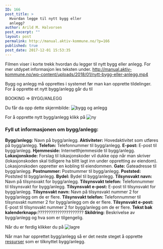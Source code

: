 ```yaml
---
ID: 166
post_title: >
  Hvordan legge til nytt bygg eller
  anlegg?
author: Arild M. Halvorsen
post_excerpt: ""
layout: post
permalink: http://manual.aktiv-kommune.no/?p=166
published: true
post_date: 2017-12-01 15:53:35
---
```

Filmen viser i korte trekk hvordan du legger til nytt bygg eller anlegg. For mer utdypet informasjon les teksten under.
http://manual.aktiv-kommune.no/wp-content/uploads/2018/01/nytt-bygg-eller-anlegg.mp4

Bygg og anlegg må opprettes i systemet før man kan opprette tildelinger. For å opprette et nytt bygg/anlegg går du til

BOOKING => BYGG/ANLEGG

Du får da opp dette skjermbilde: 
![bygg og anlegg](http://manual.aktiv-kommune.no/wp-content/uploads/2017/12/skjermbildebyggoganlegg-1.png)

For å opprette nytt bygg/anlegg klikk på
![ny](http://manual.aktiv-kommune.no/wp-content/uploads/2017/12/NY.png)

### Fyll ut informasjonen om bygg/anlegg:
**Bygg/anlegg:** Navn på bygg/anlegg.
**Aktiviteter:** Hovedaktivitet som utføres på bygg/anlegg.
**Telefon:** Telefonnummer til bygg/anlegg.
**E-post:** E-post til bygg/anlegg.
**Hjemmeside:** Internetthjemmeside til bygg/anlegg.
**Lokasjonskode:** Forslag til lokasjonskoder vil dukke opp når man skriver (lokasjonskoden skal tidligere ha blitt lagt inn under oppretting av eiendom). Lokasjonskoden oppretter en kobling til eiendommen.
**Gate:** Gateadresse til bygg/anlegg.
**Postnummer:** Postnummer til bygg/anlegg.
**Poststed:** Poststed til bygg/anlegg.
**Bydel:** Bydel til bygg/anlegg.
**Tilsynsvakt navn:** Navn på tilsynsvakt for bygg/anlegg.
**Tilsynsvakt telefon:** Telefonnummer til tilsynsvakt for bygg/anlegg.
**Tilsynsvakt e-post:** E-post til tilsynsvakt for bygg/anlegg.
**Tilsynsvakt navn:** Navn på tilsynsvakt nummer 2 for bygg/anlegg om de er flere.
**Tilsynsvakt telefon:** Telefonnummer til tilsynsvakt nummer 2 for bygg/anlegg om de er flere.
**Tilsynsvakt e-post:** E-post til tilsynsvakt nummer 2 for bygg/anlegg om de er flere.
**Tekst bak kalenderknapp:**?????????????????????
**Skildring:** Beskrivelse av bygg/anlegg og hva som er tilgengelig.

Når du er ferdig klikker du på 
![lagre](http://manual.aktiv-kommune.no/wp-content/uploads/2017/12/lagre.png)

Når man har opprettet bygg/anlegg så er det neste steget å opprette [ressurser](http://manual.aktiv-kommune.no/?p=522) som er tilknyttet bygg/anlegg.
